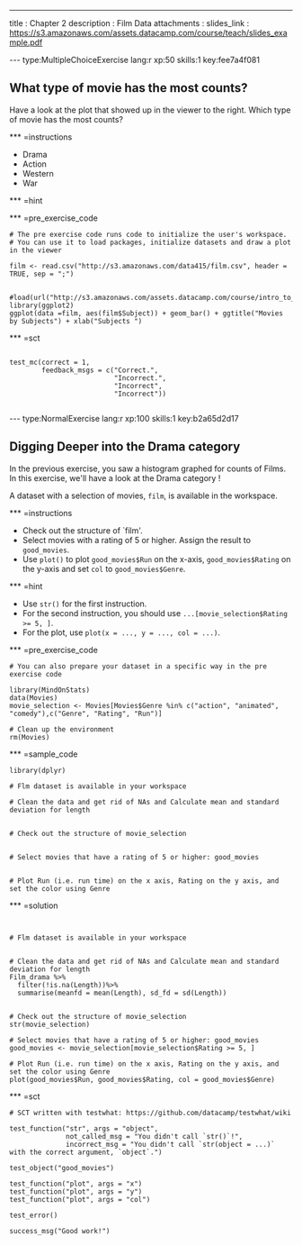 ---
title       : Chapter 2 
description : Film Data
attachments :
  slides_link : https://s3.amazonaws.com/assets.datacamp.com/course/teach/slides_example.pdf

--- type:MultipleChoiceExercise lang:r xp:50 skills:1 key:fee7a4f081
## What type of movie has the most counts?

Have a look at the plot that showed up in the viewer to the right. Which type of movie has the  most counts?

*** =instructions
- Drama
- Action
- Western
- War

*** =hint



*** =pre_exercise_code
```{r}
# The pre exercise code runs code to initialize the user's workspace.
# You can use it to load packages, initialize datasets and draw a plot in the viewer

film <- read.csv("http://s3.amazonaws.com/data415/film.csv", header = TRUE, sep = ";")


#load(url("http://s3.amazonaws.com/assets.datacamp.com/course/intro_to_r/all_wars_matrix.RData"))
library(ggplot2)
ggplot(data =film, aes(film$Subject)) + geom_bar() + ggtitle("Movies by Subjects") + xlab("Subjects ")

```
*** =sct
```{r, eval=FALSE}

test_mc(correct = 1, 
        feedback_msgs = c("Correct.",
                          "Incorrect.",
                          "Incorrect",
                          "Incorrect"))


```

--- type:NormalExercise lang:r xp:100 skills:1 key:b2a65d2d17
## Digging Deeper into the Drama category

In the previous exercise, you saw a histogram graphed for counts of Films. 
In this exercise, we'll have a look at the Drama category !

A dataset with a selection of movies, `film`, is available in the workspace.

*** =instructions
- Check out the structure of `film'. 
- Select movies with a rating of 5 or higher. Assign the result to `good_movies`.
- Use `plot()` to  plot `good_movies$Run` on the x-axis, `good_movies$Rating` on the y-axis and set `col` to `good_movies$Genre`.

*** =hint
- Use `str()` for the first instruction.
- For the second instruction, you should use `...[movie_selection$Rating >= 5, ]`.
- For the plot, use `plot(x = ..., y = ..., col = ...)`.

*** =pre_exercise_code
```{r}
# You can also prepare your dataset in a specific way in the pre exercise code

library(MindOnStats)
data(Movies)
movie_selection <- Movies[Movies$Genre %in% c("action", "animated", "comedy"),c("Genre", "Rating", "Run")]

# Clean up the environment
rm(Movies)
```

*** =sample_code
```{r}
library(dplyr)

# Flm dataset is available in your workspace

# Clean the data and get rid of NAs and Calculate mean and standard deviation for length 


# Check out the structure of movie_selection


# Select movies that have a rating of 5 or higher: good_movies


# Plot Run (i.e. run time) on the x axis, Rating on the y axis, and set the color using Genre

```

*** =solution
```{r}


# Flm dataset is available in your workspace


# Clean the data and get rid of NAs and Calculate mean and standard deviation for length 
Film_drama %>%
  filter(!is.na(Length))%>%
  summarise(meanfd = mean(Length), sd_fd = sd(Length))


# Check out the structure of movie_selection
str(movie_selection)

# Select movies that have a rating of 5 or higher: good_movies
good_movies <- movie_selection[movie_selection$Rating >= 5, ]

# Plot Run (i.e. run time) on the x axis, Rating on the y axis, and set the color using Genre
plot(good_movies$Run, good_movies$Rating, col = good_movies$Genre)
```

*** =sct
```{r}
# SCT written with testwhat: https://github.com/datacamp/testwhat/wiki

test_function("str", args = "object",
              not_called_msg = "You didn't call `str()`!",
              incorrect_msg = "You didn't call `str(object = ...)` with the correct argument, `object`.")

test_object("good_movies")

test_function("plot", args = "x")
test_function("plot", args = "y")
test_function("plot", args = "col")

test_error()

success_msg("Good work!")
```
